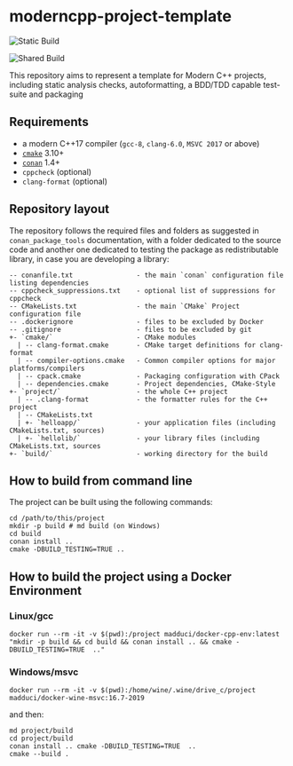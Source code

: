 # moderncpp-project-template

![Static Build](https://github.com/madduci/moderncpp-project-template/workflows/Build-Static/badge.svg)

![Shared Build](https://github.com/madduci/moderncpp-project-template/workflows/Build-Shared/badge.svg)

This repository aims to represent a template for Modern C++ projects, including static analysis checks, autoformatting, a BDD/TDD capable test-suite and packaging

## Requirements

* a modern C++17 compiler (`gcc-8`, `clang-6.0`, `MSVC 2017` or above)
* [`cmake`](https://cmake.org) 3.10+
* [`conan`](https://conan.io) 1.4+
* `cppcheck` (optional)
* `clang-format` (optional)

## Repository layout

The repository follows the required files and folders as suggested in `conan_package_tools` documentation, with a folder dedicated to the source code and another one dedicated to testing the package as redistributable library, in case you are developing a library:

```plain
-- conanfile.txt                - the main `conan` configuration file listing dependencies
-- cppcheck_suppressions.txt    - optional list of suppressions for cppcheck
-- CMakeLists.txt               - the main `CMake` Project configuration file
-- .dockerignore                - files to be excluded by Docker
-- .gitignore                   - files to be excluded by git
+- `cmake/`                     - CMake modules
  | -- clang-format.cmake       - CMake target definitions for clang-format
  | -- compiler-options.cmake   - Common compiler options for major platforms/compilers
  | -- cpack.cmake              - Packaging configuration with CPack
  | -- dependencies.cmake       - Project dependencies, CMake-Style
+- `project/`                   - the whole C++ project
  | -- .clang-format            - the formatter rules for the C++ project
  | -- CMakeLists.txt
  | +- `helloapp/`              - your application files (including CMakeLists.txt, sources)
  | +- `hellolib/`              - your library files (including CMakeLists.txt, sources
+- `build/`                     - working directory for the build
```

## How to build from command line

The project can be built using the following commands:

```shell
cd /path/to/this/project
mkdir -p build # md build (on Windows)
cd build
conan install ..
cmake -DBUILD_TESTING=TRUE ..
```

## How to build the project using a Docker Environment

### Linux/gcc

`docker run --rm -it -v $(pwd):/project madduci/docker-cpp-env:latest "mkdir -p build && cd build && conan install .. && cmake -DBUILD_TESTING=TRUE  .."`

### Windows/msvc

`docker run --rm -it -v $(pwd):/home/wine/.wine/drive_c/project madduci/docker-wine-msvc:16.7-2019`

and then:

```
md project/build
cd project/build
conan install .. cmake -DBUILD_TESTING=TRUE  ..
cmake --build .
```